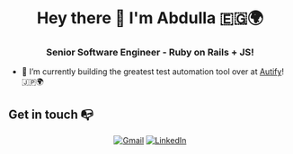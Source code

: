 <h1 align="center">Hey there 👋 I'm Abdulla 🇪🇬🌍 </h1>
<h3 align="center">Senior Software Engineer - Ruby on Rails + JS!</h3>

- 🔭 I’m currently building the greatest test automation tool over at [Autify](https://autify.com)! 🇯🇵🌍

## Get in touch 📭
<p align="center">
  <a href="mailto:aboodchei@gmail.com" target="_blank"><img img src="https://img.shields.io/badge/Email-%23EA4335.svg?style=plastic&logo=gmail&logoColor=white" alt="Gmail"/></a>
  <a href="https://www.linkedin.com/in/abdulla-mahmoud" target="_blank"><img src="https://img.shields.io/badge/Linkedin-%230A66C2.svg?style=plastic&logo=linkedin&logoColor=white" alt="LinkedIn"/></a>
</p>
